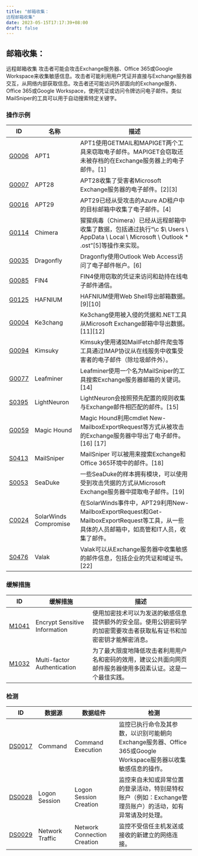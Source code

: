 ```yaml
---
title: "邮箱收集：
远程邮箱收集"
date: 2023-05-15T17:17:39+08:00
draft: false
---
```

## 邮箱收集：
远程邮箱收集
攻击者可能会攻击Exchange服务器、Office 365或Google Workspace来收集敏感信息。攻击者可能利用用户凭证并直接与Exchange服务器交互，从网络内部获取信息。攻击者还可能访问外部面向的Exchange服务、Office 365或Google Workspace，使用凭证或访问令牌访问电子邮件。类似MailSniper的工具可以用于自动搜索特定关键字。
### 操作示例

|ID|名称|描述|
|----|----|----|
|[G0006]()|APT1|APT1使用GETMAIL和MAPIGET两个工具来窃取电子邮件。MAPIGET会窃取还未被存档的在Exchange服务器上的电子邮件。[1]|
|[G0007]()|APT28|APT28收集了受害者Microsoft Exchange服务器的电子邮件。[2][3]|
|[G0016]()|APT29|APT29已经从受攻击的Azure AD租户中的目标邮箱中收集了电子邮件。[4]|
|[G0114]()|Chimera|猩猩病毒（Chimera）已经从远程邮箱中收集了数据，包括通过执行“\\c $\ Users \\ AppData \ Local \ Microsoft \ Outlook * .ost”[5]等操作来实现。|
|[G0035]()|Dragonfly|Dragonfly使用Outlook Web Access访问了电子邮件帐户。[6]|
|[G0085]()|FIN4|FIN4使用窃取的凭证来访问和劫持在线电子邮件通信。|
|[G0125]()|HAFNIUM|HAFNIUM使用Web Shell导出邮箱数据。[9][10]|
|[G0004]()|Ke3chang|Ke3chang使用被入侵的凭据和.NET工具从Microsoft Exchange邮箱中导出数据。[11][12]|
|[G0094]()|Kimsuky|Kimsuky使用诸如MailFetch邮件爬虫等工具通过IMAP协议从在线服务中收集受害者的电子邮件（除垃圾邮件外）。|
|[G0077]()|Leafminer|Leafminer使用一个名为MailSniper的工具搜索Exchange服务器邮箱的关键词。[14]|
|[S0395]()|LightNeuron|LightNeuron会按照预先配置的规则收集与Exchange邮件相匹配的邮件。[15]|
|[G0059]()|Magic Hound|Magic Hound利用cmdlet New-MailboxExportRequest等方式从被攻击的Exchange服务器中导出了电子邮件。 [16] [17]|
|[S0413]()|MailSniper|MailSniper 可以被用来搜索Exchange和Office 365环境中的邮件。[18]|
|[S0053]()|SeaDuke|一些SeaDuke的样本拥有模块，可以使用受到攻击凭据的方式从Microsoft Exchange服务器中提取电子邮件。[19]|
|[C0024]()|SolarWinds Compromise|在SolarWinds事件中，APT29利用New-MailboxExportRequest和Get-MailboxExportRequest等工具，从一些具体的人员邮箱中，如高管和IT人员，收集了邮件。|
|[S0476]()|Valak|Valak可以从Exchange服务器中收集敏感的邮件信息，包括企业的凭证和域证书。[22]|

### 缓解措施

|  ID   | 缓解措施  | 描述|
|  ----  | ----  |----|
|[M1041]()|Encrypt Sensitive Information|使用加密技术可以为发送的敏感信息提供额外的安全层。使用公钥密码学的加密需要攻击者获取私有证书和加密密钥才能解密消息。|
|[M1032]()|Multi-factor Authentication|为了最大限度地降低攻击者利用用户名和密码的效用，建议公共面向网页邮件服务器使用多因素认证。这是一个最佳实践。|

### 检测

|  ID   | 数据源  | 数据组件|检测|
|  ----  | ----  |----|----|
|[DS0017]()|Command|Command Execution|监控已执行命令及其参数，以识别可能朝向Exchange服务器、Office 365或Google Workspace服务器以收集敏感信息的操作。|
|[DS0028]()|Logon Session|Logon Session Creation|监控来自未知或异常位置的登录活动，特别是特权账户（例如：Exchange管理员账户）的活动，如有异常请及时处理。|
|[DS0029]()|Network Traffic|Network Connection Creation|监控不受信任主机发送或接收的新建立的网络连接。|

